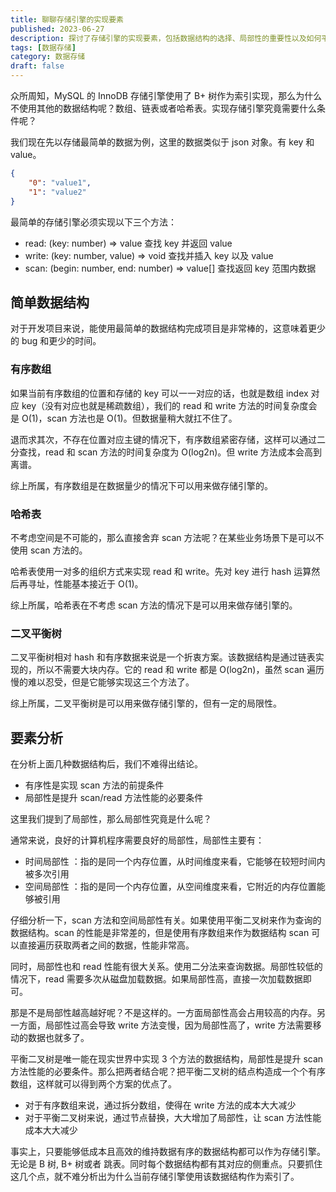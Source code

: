 ```yaml
---
title: 聊聊存储引擎的实现要素
published: 2023-06-27
description: 探讨了存储引擎的实现要素，包括数据结构的选择、局部性的重要性以及如何平衡不同操作的性能。通过分析几种常见的数据结构，阐述了它们在不同场景下的优缺点。
tags: [数据存储]
category: 数据存储
draft: false
---
```


众所周知，MySQL 的 InnoDB 存储引擎使用了 B+ 树作为索引实现，那么为什么不使用其他的数据结构呢？数组、链表或者哈希表。实现存储引擎究竟需要什么条件呢？

我们现在先以存储最简单的数据为例，这里的数据类似于 json 对象。有 key 和 value。

```json
{
    "0": "value1",
    "1": "value2" 
}
```

最简单的存储引擎必须实现以下三个方法：

- read: (key: number) => value 查找 key 并返回 value
- write: (key: number, value) => void 查找并插入 key 以及 value
- scan: (begin: number, end: number) => value[] 查找返回 key 范围内数据

## 简单数据结构

对于开发项目来说，能使用最简单的数据结构完成项目是非常棒的，这意味着更少的 bug 和更少的时间。

### 有序数组

如果当前有序数组的位置和存储的 key 可以一一对应的话，也就是数组 index 对应 key（没有对应也就是稀疏数组），我们的 read 和 write 方法的时间复杂度会是 O(1)，scan 方法也是 O(1)。但数据量稍大就扛不住了。

退而求其次，不存在位置对应主键的情况下，有序数组紧密存储，这样可以通过二分查找，read 和 scan 方法的时间复杂度为 O(log2n)。但 write 方法成本会高到离谱。

综上所属，有序数组是在数据量少的情况下可以用来做存储引擎的。

### 哈希表

不考虑空间是不可能的，那么直接舍弃 scan 方法呢？在某些业务场景下是可以不使用 scan 方法的。

哈希表使用一对多的组织方式来实现 read 和 write。先对 key 进行 hash 运算然后再寻址，性能基本接近于 O(1)。

综上所属，哈希表在不考虑 scan 方法的情况下是可以用来做存储引擎的。

### 二叉平衡树

二叉平衡树相对 hash 和有序数据来说是一个折衷方案。该数据结构是通过链表实现的，所以不需要大块内存。它的 read 和 write 都是 O(log2n)，虽然 scan 遍历慢的难以忍受，但是它能够实现这三个方法了。

综上所属，二叉平衡树是可以用来做存储引擎的，但有一定的局限性。

## 要素分析

在分析上面几种数据结构后，我们不难得出结论。

- 有序性是实现 scan 方法的前提条件
- 局部性是提升 scan/read 方法性能的必要条件

这里我们提到了局部性，那么局部性究竟是什么呢？

通常来说，良好的计算机程序需要良好的局部性，局部性主要有：
- 时间局部性 ：指的是同一个内存位置，从时间维度来看，它能够在较短时间内被多次引用
- 空间局部性 ：指的是同一个内存位置，从空间维度来看，它附近的内存位置能够被引用

仔细分析一下，scan 方法和空间局部性有关。如果使用平衡二叉树来作为查询的数据结构。scan 的性能是非常差的，但是使用有序数组来作为数据结构 scan 可以直接遍历获取两者之间的数据，性能非常高。
 
同时，局部性也和 read 性能有很大关系。使用二分法来查询数据。局部性较低的情况下，read 需要多次从磁盘加载数据。如果局部性高，直接一次加载数据即可。

那是不是局部性越高越好呢？不是这样的。一方面局部性高会占用较高的内存。另一方面，局部性过高会导致 write 方法变慢，因为局部性高了，write 方法需要移动的数据也就多了。

平衡二叉树是唯一能在现实世界中实现 3 个方法的数据结构，局部性是提升 scan 方法性能的必要条件。那么把两者结合呢？把平衡二叉树的结点构造成一个个有序数组，这样就可以得到两个方案的优点了。

- 对于有序数组来说，通过拆分数组，使得在 write 方法的成本大大减少
- 对于平衡二叉树来说，通过节点替换，大大增加了局部性，让 scan 方法性能成本大大减少

事实上，只要能够低成本且高效的维持数据有序的数据结构都可以作为存储引擎。无论是 B 树, B+ 树或者 跳表。同时每个数据结构都有其对应的侧重点。只要抓住这几个点，就不难分析出为什么当前存储引擎使用该数据结构作为索引了。

